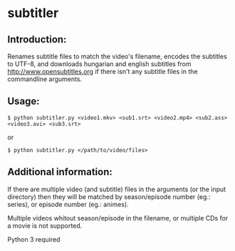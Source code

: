 subtitler
=========

Introduction:
-------------
Renames subtitle files to match the video's filename, encodes the subtitles to UTF-8,
and downloads hungarian and english subtitles from http://www.opensubtitles.org if
there isn't any subtitle files in the commandline arguments.

Usage:
------
```
$ python subtitler.py <video1.mkv> <sub1.srt> <video2.mp4> <sub2.ass> <video3.avi> <sub3.srt>
```

or

```
$ python subtitler.py </path/to/video/files>
```

Additional information:
-----------------------
If there are multiple video (and subtitle) files in the arguments (or the input directory)
then they will be matched by season/episode number (eg.: series), or episode number
(eg.: animes).

Multiple videos whitout season/episode in the filename, or multiple CDs for a movie is not supported.

Python 3 required

